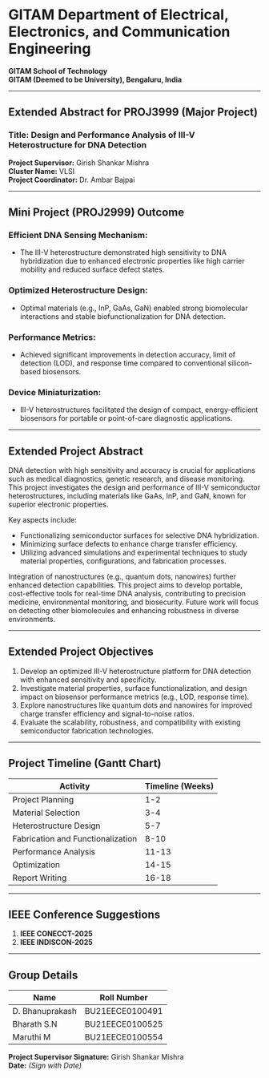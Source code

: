 # GITAM Department of Electrical, Electronics, and Communication Engineering  
**GITAM School of Technology**  
**GITAM (Deemed to be University), Bengaluru, India**  

---

## Extended Abstract for PROJ3999 (Major Project)  

### Title: **Design and Performance Analysis of III-V Heterostructure for DNA Detection**  

**Project Supervisor:** Girish Shankar Mishra  
**Cluster Name:** VLSI  
**Project Coordinator:** Dr. Ambar Bajpai  

---

## Mini Project (PROJ2999) Outcome  

### Efficient DNA Sensing Mechanism:  
- The III-V heterostructure demonstrated high sensitivity to DNA hybridization due to enhanced electronic properties like high carrier mobility and reduced surface defect states.  

### Optimized Heterostructure Design:  
- Optimal materials (e.g., InP, GaAs, GaN) enabled strong biomolecular interactions and stable biofunctionalization for DNA detection.  

### Performance Metrics:  
- Achieved significant improvements in detection accuracy, limit of detection (LOD), and response time compared to conventional silicon-based biosensors.  

### Device Miniaturization:  
- III-V heterostructures facilitated the design of compact, energy-efficient biosensors for portable or point-of-care diagnostic applications.  

---

## Extended Project Abstract  

DNA detection with high sensitivity and accuracy is crucial for applications such as medical diagnostics, genetic research, and disease monitoring. This project investigates the design and performance of III-V semiconductor heterostructures, including materials like GaAs, InP, and GaN, known for superior electronic properties.  

Key aspects include:  
- Functionalizing semiconductor surfaces for selective DNA hybridization.  
- Minimizing surface defects to enhance charge transfer efficiency.  
- Utilizing advanced simulations and experimental techniques to study material properties, configurations, and fabrication processes.  

Integration of nanostructures (e.g., quantum dots, nanowires) further enhanced detection capabilities. This project aims to develop portable, cost-effective tools for real-time DNA analysis, contributing to precision medicine, environmental monitoring, and biosecurity. Future work will focus on detecting other biomolecules and enhancing robustness in diverse environments.  

---

## Extended Project Objectives  

1. Develop an optimized III-V heterostructure platform for DNA detection with enhanced sensitivity and specificity.  
2. Investigate material properties, surface functionalization, and design impact on biosensor performance metrics (e.g., LOD, response time).  
3. Explore nanostructures like quantum dots and nanowires for improved charge transfer efficiency and signal-to-noise ratios.  
4. Evaluate the scalability, robustness, and compatibility with existing semiconductor fabrication technologies.  

---

## Project Timeline (Gantt Chart)  

| Activity                             | Timeline (Weeks)          |  
|--------------------------------------|---------------------------|  
| Project Planning                     | 1-2                       |  
| Material Selection                   | 3-4                       |  
| Heterostructure Design               | 5-7                       |  
| Fabrication and Functionalization    | 8-10                      |  
| Performance Analysis                 | 11-13                     |  
| Optimization                         | 14-15                     |  
| Report Writing                       | 16-18                     |  

---

## IEEE Conference Suggestions  
1. **IEEE CONECCT-2025**  
2. **IEEE INDISCON-2025**  

---

## Group Details  

| Name                | Roll Number       |  
|---------------------|-------------------|  
| D. Bhanuprakash     | BU21EECE0100491   |  
| Bharath S.N         | BU21EECE0100525   |  
| Maruthi M           | BU21EECE0100554   |  

**Project Supervisor Signature:** Girish Shankar Mishra  
**Date:** _(Sign with Date)_  


